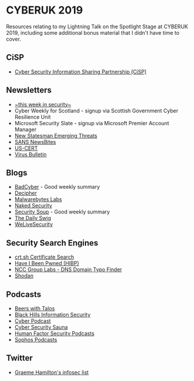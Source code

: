 # CYBERUK 2019
Resources relating to my Lightning Talk on the Spotlight Stage at CYBERUK 2019, including some additional bonus material that I didn't have time to cover.

## CiSP

* [Cyber Security Information Sharing Partnership (CiSP)](https://www.ncsc.gov.uk/section/keep-up-to-date/cisp)

## Newsletters

* [\~this week in security\~](https://eepurl.com/dBQdJ5)
* Cyber Weekly for Scotland - signup via Scottish Government Cyber Resilience Unit
* Microsoft Security Slate - signup via Microsoft Premier Account Manager
* [New Statesman Emerging Threats](https://tech.newstatesman.com/cyber-security-newsletter-sign-up)
* [SANS NewsBites](https://www.sans.org/newsletters/newsbites)
* [US-CERT](https://www.us-cert.gov/mailing-lists-and-feeds)
* [Virus Bulletin](https://www.virusbulletin.com/newsletter)

## Blogs

* [BadCyber](https://badcyber.com/) - Good weekly summary
* [Decipher](https://duo.com/decipher)
* [Malwarebytes Labs](https://blog.malwarebytes.com/)
* [Naked Security](https://nakedsecurity.sophos.com/)
* [Security Soup](https://security-soup.net/) - Good weekly summary
* [The Daily Swig](https://portswigger.net/daily-swig)
* [WeLiveSecurity](https://www.welivesecurity.com/)

## Security Search Engines

* [crt.sh Certificate Search](https://crt.sh)
* [Have I Been Pwned (HIBP)](https://haveibeenpwned.com)
* [NCC Group Labs - DNS Domain Typo Finder](https://labs.nccgroup.trust/typofinder/)
* [Shodan](https://www.shodan.io)

## Podcasts

* [Beers with Talos](https://talosintelligence.com/podcasts)
* [Black Hills Information Security](https://www.blackhillsinfosec.com/podcasts/)
* [Cyber Podcast](https://motherboard.vice.com/en_us/topic/cyber)
* [Cyber Security Sauna](https://www.f-secure.com/en/web/business_global/our-approach/cyber-security-sauna)
* [Human Factor Security Podcasts](https://humanfactorsecurity.co.uk/podcast-2/)
* [Sophos Podcasts](https://www.sophos.com/en-us/company/podcasts.aspx)

## Twitter

* [Graeme Hamilton's infosec list](https://twitter.com/gh/lists/infosec)
